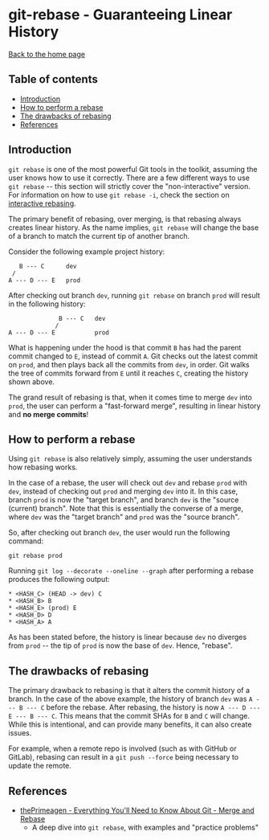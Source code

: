 # git-rebase - Guaranteeing Linear History

[Back to the home page](../README.md)

## Table of contents

- [Introduction](#introduction)
- [How to perform a rebase](#How-to-perform-a-rebase)
- [The drawbacks of rebasing](#The-drawbacks-of-rebasing)
- [References](#References)

## Introduction

`git rebase` is one of the most powerful Git tools in the toolkit, assuming the user knows how to use it correctly. There are a few different ways to use `git rebase` -- this section will strictly cover the "non-interactive" version. For information on how to use `git rebase -i`, check the section on [interactive rebasing](interactive-rebase.md).

The primary benefit of rebasing, over merging, is that rebasing always creates linear history. As the name implies, `git rebase` will change the base of a branch to match the current tip of another branch.

Consider the following example project history:

```
   B --- C      dev
 /
A --- D --- E   prod
```

After checking out branch `dev`, running `git rebase` on branch `prod` will result in the following history:

```
              B --- C   dev
             /
A --- D --- E           prod
```

What is happening under the hood is that commit `B` has had the parent commit changed to `E`, instead of commit `A`. Git checks out the latest commit on `prod`, and then plays back all the commits from `dev`, in order. Git walks the tree of commits forward from `E` until it reaches `C`, creating the history shown above.

The grand result of rebasing is that, when it comes time to merge `dev` into `prod`, the user can perform a "fast-forward merge", resulting in linear history and **no merge commits**!

## How to perform a rebase

Using `git rebase` is also relatively simply, assuming the user understands how rebasing works.

In the case of a rebase, the user will check out `dev` and rebase `prod` with `dev`, instead of checking out `prod` and merging `dev` into it. In this case, branch `prod` is now the "target branch", and branch `dev` is the "source (current) branch". Note that this is essentially the converse of a merge, where `dev` was the "target branch" and `prod` was the "source branch".

So, after checking out branch `dev`, the user would run the following command:

```
git rebase prod
```

Running `git log --decorate --oneline --graph` after performing a rebase produces the following output:

```
* <HASH_C> (HEAD -> dev) C
* <HASH_B> B
* <HASH_E> (prod) E
* <HASH_D> D
* <HASH_A> A
```

As has been stated before, the history is linear because `dev` no diverges from `prod` -- the tip of `prod` is now the base of `dev`. Hence, "rebase".

## The drawbacks of rebasing

The primary drawback to rebasing is that it alters the commit history of a branch. In the case of the above example, the history of branch `dev` was `A --- B --- C` before the rebase. After rebasing, the history is now `A --- D --- E --- B --- C`. This means that the commit SHAs for `B` and `C` will change. While this is intentional, and can provide many benefits, it can also create issues.

For example, when a remote repo is involved (such as with GitHub or GitLab), rebasing can result in a `git push --force` being necessary to update the remote.

## References

- [thePrimeagen - Everything You'll Need to Know About Git - Merge and Rebase](https://theprimeagen.github.io/fem-git/lessons/branches-merges-and-more/merge-and-rebase)
    - A deep dive into `git rebase`, with examples and "practice problems"
